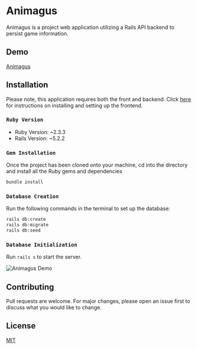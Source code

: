 # Animagus
Animagus is a project web application utilizing a Rails API backend to persist game information.

## Demo

[Animagus](https://youtu.be/wRHNADaTdS0)

## Installation

Please note, this application requires both the front and backend. Click [here](https://github.com/canikwe/animagus-frontend) for instructions on installing and setting up the frontend.

### `Ruby Version`
* Ruby Version: ~2.3.3
* Rails Version: ~5.2.2

### `Gem Installation`
Once the project has been cloned onto your machine, cd into the directory and install all the Ruby gems and dependencies
```bash
bundle install
```

### `Database Creation`
Run the following commands in the terminal to set up the database:
```bash
rails db:create
rails db:migrate
rails db:seed
```

### `Database Initialization`
Run `rails s` to start the server.

![Animagus Demo](https://media.giphy.com/media/mDSPCaFWgttmLZqc2f/giphy.gif)

## Contributing
Pull requests are welcome. For major changes, please open an issue first to discuss what you would like to change.

## License
[MIT](https://choosealicense.com/licenses/mit/)
